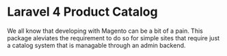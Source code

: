 Laravel 4 Product Catalog
===============

We all know that developing with Magento can be a bit of a pain. This package aleviates the requirement to do so for simple sites that require just a catalog system that is managable through an admin backend.